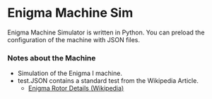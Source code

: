 # Enigma Machine Sim

 Enigma Machine Simulator is written in Python.
 You can preload the configuration of the machine with JSON files.
 ### Notes about the Machine
 - Simulation of the Enigma I machine. 
 - test.JSON contains a standard test from the Wikipedia Article.
	 - [Enigma Rotor Details (Wikipedia)](https://en.wikipedia.org/wiki/Enigma_rotor_details#:~:text=With%20the%20rotors%20I,%20II,%20III%20%28from%20left%20to,produce%20the%20encoded%20sequence%20EWTYX.)

 
